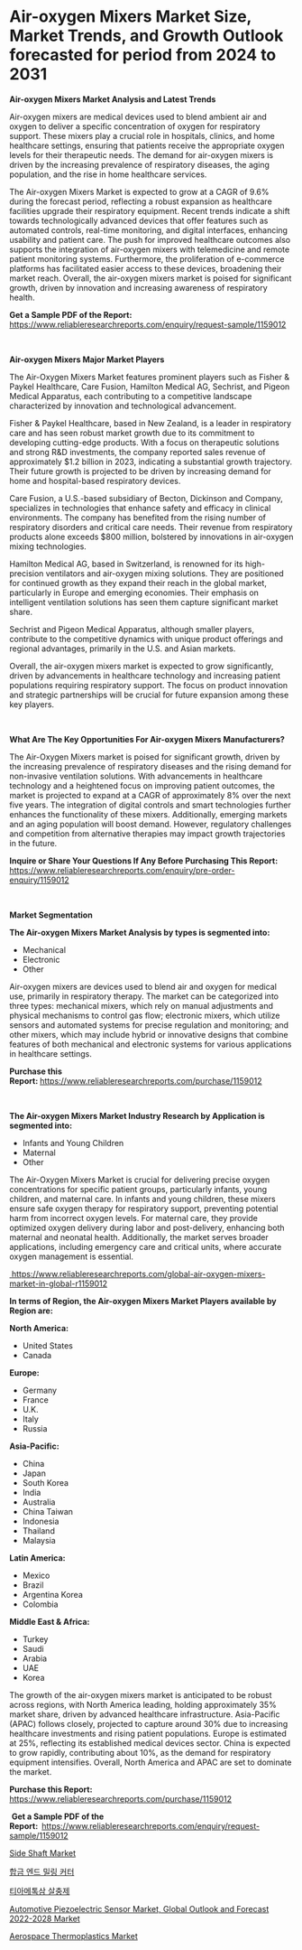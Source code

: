 <p><h1>Air-oxygen Mixers Market Size, Market Trends, and Growth Outlook forecasted for period from 2024 to 2031</h1></p><p><strong>Air-oxygen Mixers Market Analysis and Latest Trends</strong></p>
<p><p>Air-oxygen mixers are medical devices used to blend ambient air and oxygen to deliver a specific concentration of oxygen for respiratory support. These mixers play a crucial role in hospitals, clinics, and home healthcare settings, ensuring that patients receive the appropriate oxygen levels for their therapeutic needs. The demand for air-oxygen mixers is driven by the increasing prevalence of respiratory diseases, the aging population, and the rise in home healthcare services.</p><p>The Air-oxygen Mixers Market is expected to grow at a CAGR of 9.6% during the forecast period, reflecting a robust expansion as healthcare facilities upgrade their respiratory equipment. Recent trends indicate a shift towards technologically advanced devices that offer features such as automated controls, real-time monitoring, and digital interfaces, enhancing usability and patient care. The push for improved healthcare outcomes also supports the integration of air-oxygen mixers with telemedicine and remote patient monitoring systems. Furthermore, the proliferation of e-commerce platforms has facilitated easier access to these devices, broadening their market reach. Overall, the air-oxygen mixers market is poised for significant growth, driven by innovation and increasing awareness of respiratory health.</p></p>
<p><strong>Get a Sample PDF of the Report:&nbsp;</strong> <a href="https://www.reliableresearchreports.com/enquiry/request-sample/1159012">https://www.reliableresearchreports.com/enquiry/request-sample/1159012</a></p>
<p>&nbsp;</p>
<p><strong>Air-oxygen Mixers Major Market Players</strong></p>
<p><p>The Air-Oxygen Mixers Market features prominent players such as Fisher & Paykel Healthcare, Care Fusion, Hamilton Medical AG, Sechrist, and Pigeon Medical Apparatus, each contributing to a competitive landscape characterized by innovation and technological advancement.</p><p>Fisher & Paykel Healthcare, based in New Zealand, is a leader in respiratory care and has seen robust market growth due to its commitment to developing cutting-edge products. With a focus on therapeutic solutions and strong R&D investments, the company reported sales revenue of approximately $1.2 billion in 2023, indicating a substantial growth trajectory. Their future growth is projected to be driven by increasing demand for home and hospital-based respiratory devices.</p><p>Care Fusion, a U.S.-based subsidiary of Becton, Dickinson and Company, specializes in technologies that enhance safety and efficacy in clinical environments. The company has benefited from the rising number of respiratory disorders and critical care needs. Their revenue from respiratory products alone exceeds $800 million, bolstered by innovations in air-oxygen mixing technologies.</p><p>Hamilton Medical AG, based in Switzerland, is renowned for its high-precision ventilators and air-oxygen mixing solutions. They are positioned for continued growth as they expand their reach in the global market, particularly in Europe and emerging economies. Their emphasis on intelligent ventilation solutions has seen them capture significant market share.</p><p>Sechrist and Pigeon Medical Apparatus, although smaller players, contribute to the competitive dynamics with unique product offerings and regional advantages, primarily in the U.S. and Asian markets. </p><p>Overall, the air-oxygen mixers market is expected to grow significantly, driven by advancements in healthcare technology and increasing patient populations requiring respiratory support. The focus on product innovation and strategic partnerships will be crucial for future expansion among these key players.</p></p>
<p>&nbsp;</p>
<p><strong>What Are The Key Opportunities For Air-oxygen Mixers Manufacturers?</strong></p>
<p><p>The Air-Oxygen Mixers market is poised for significant growth, driven by the increasing prevalence of respiratory diseases and the rising demand for non-invasive ventilation solutions. With advancements in healthcare technology and a heightened focus on improving patient outcomes, the market is projected to expand at a CAGR of approximately 8% over the next five years. The integration of digital controls and smart technologies further enhances the functionality of these mixers. Additionally, emerging markets and an aging population will boost demand. However, regulatory challenges and competition from alternative therapies may impact growth trajectories in the future.</p></p>
<p><strong>Inquire or Share Your Questions If Any Before Purchasing This Report:</strong> <a href="https://www.reliableresearchreports.com/enquiry/pre-order-enquiry/1159012">https://www.reliableresearchreports.com/enquiry/pre-order-enquiry/1159012</a></p>
<p>&nbsp;</p>
<p><strong>Market Segmentation</strong></p>
<p><strong>The Air-oxygen Mixers Market Analysis by types is segmented into:</strong></p>
<p><ul><li>Mechanical</li><li>Electronic</li><li>Other</li></ul></p>
<p><p>Air-oxygen mixers are devices used to blend air and oxygen for medical use, primarily in respiratory therapy. The market can be categorized into three types: mechanical mixers, which rely on manual adjustments and physical mechanisms to control gas flow; electronic mixers, which utilize sensors and automated systems for precise regulation and monitoring; and other mixers, which may include hybrid or innovative designs that combine features of both mechanical and electronic systems for various applications in healthcare settings.</p></p>
<p><strong>Purchase this Report:&nbsp;</strong><a href="https://www.reliableresearchreports.com/purchase/1159012">https://www.reliableresearchreports.com/purchase/1159012</a></p>
<p>&nbsp;</p>
<p><strong>The Air-oxygen Mixers Market Industry Research by Application is segmented into:</strong></p>
<p><ul><li>Infants and Young Children</li><li>Maternal</li><li>Other</li></ul></p>
<p><p>The Air-Oxygen Mixers Market is crucial for delivering precise oxygen concentrations for specific patient groups, particularly infants, young children, and maternal care. In infants and young children, these mixers ensure safe oxygen therapy for respiratory support, preventing potential harm from incorrect oxygen levels. For maternal care, they provide optimized oxygen delivery during labor and post-delivery, enhancing both maternal and neonatal health. Additionally, the market serves broader applications, including emergency care and critical units, where accurate oxygen management is essential.</p></p>
<p><a href="https://www.reliableresearchreports.com/global-air-oxygen-mixers-market-in-global-r1159012">&nbsp;https://www.reliableresearchreports.com/global-air-oxygen-mixers-market-in-global-r1159012</a></p>
<p><strong>In terms of Region, the Air-oxygen Mixers Market Players available by Region are:</strong></p>
<p>
    <p> <strong> North America: </strong>
        <ul>
            <li>United States</li>
            <li>Canada</li>
        </ul>
        </p> 
    <p> <strong> Europe: </strong>
        <ul>
            <li>Germany</li>
            <li>France</li>
            <li>U.K.</li>
            <li>Italy</li>
            <li>Russia</li>
        </ul>
        </p> 
    <p> <strong> Asia-Pacific: </strong>
        <ul>
            <li>China</li>
            <li>Japan</li>
            <li>South Korea</li>
            <li>India</li>
            <li>Australia</li>
            <li>China Taiwan</li>
            <li>Indonesia</li>
            <li>Thailand</li>
            <li>Malaysia</li>
        </ul>
        </p> 
    <p> <strong> Latin America: </strong>
        <ul>
            <li>Mexico</li>
            <li>Brazil</li>
            <li>Argentina Korea</li>
            <li>Colombia</li>
        </ul>
        </p> 
    <p> <strong> Middle East & Africa: </strong>
        <ul>
            <li>Turkey</li>
            <li>Saudi</li>
            <li>Arabia</li>
            <li>UAE</li>
            <li>Korea</li>
        </ul>
    </p>
    </p>
<p><p>The growth of the air-oxygen mixers market is anticipated to be robust across regions, with North America leading, holding approximately 35% market share, driven by advanced healthcare infrastructure. Asia-Pacific (APAC) follows closely, projected to capture around 30% due to increasing healthcare investments and rising patient populations. Europe is estimated at 25%, reflecting its established medical devices sector. China is expected to grow rapidly, contributing about 10%, as the demand for respiratory equipment intensifies. Overall, North America and APAC are set to dominate the market.</p></p>
<p><strong>Purchase this Report: </strong><a href="https://www.reliableresearchreports.com/purchase/1159012">https://www.reliableresearchreports.com/purchase/1159012</a></p>
<p>&nbsp;<strong>Get a Sample PDF of the Report:&nbsp;&nbsp;</strong><a href="https://www.reliableresearchreports.com/enquiry/request-sample/1159012">https://www.reliableresearchreports.com/enquiry/request-sample/1159012</a></p>
<p><strong></strong></p>
<p><p><a href="https://www.linkedin.com/pulse/global-side-shaft-market-status-2024-2031-forecast-region-8qb4e?trackingId=YT4spp06SICvAOq0S8bwcQ%3D%3D">Side Shaft Market</a></p><p><a href="https://medium.com/@kelvinudsonsi/alloy-end-milling-cutter-market-%EC%9D%98-%EA%B8%80%EB%A1%9C%EB%B2%8C-%EC%8B%9C%EC%9E%A5-%EA%B0%9C%EC%9A%94%EB%8A%94-%EC%A0%84-%EC%84%B8%EA%B3%84-%EB%B0%8F-%EC%A3%BC%EC%9A%94-%EC%8B%9C%EC%9E%A5%EC%9D%98-%EC%82%B0%EC%97%85%EC%97%90-%EC%98%81%ED%96%A5%EC%9D%84-%EB%AF%B8%EC%B9%98%EB%8A%94-%EC%A3%BC%EC%9A%94-%ED%8A%B8%EB%A0%8C%EB%93%9C%EC%97%90-%EB%8C%80%ED%95%9C-%EB%8F%85%ED%8A%B9%ED%95%9C-%EA%B4%80%EC%A0%90%EC%9D%84-%EC%A0%9C%EA%B3%B5%ED%95%A9%EB%8B%88%EB%8B%A4-2240aae4cd65">합금 엔드 밀링 커터</a></p><p><a href="https://medium.com/@kelvinudsonsi/thiamethoxam-insecticide-market-%EC%9D%98-%EA%B8%80%EB%A1%9C%EB%B2%8C-%EC%8B%9C%EC%9E%A5-%EA%B0%9C%EC%9A%94%EB%8A%94-%EC%A0%84-%EC%84%B8%EA%B3%84-%EB%B0%8F-%EC%A3%BC%EC%9A%94-%EC%8B%9C%EC%9E%A5%EC%9D%98-%EC%82%B0%EC%97%85%EC%97%90-%EC%98%81%ED%96%A5%EC%9D%84-%EB%AF%B8%EC%B9%98%EB%8A%94-%EC%A3%BC%EC%9A%94-%ED%8A%B8%EB%A0%8C%EB%93%9C%EC%97%90-%EB%8C%80%ED%95%9C-%EB%8F%85%ED%8A%B9%ED%95%9C-%EA%B4%80%EC%A0%90%EC%9D%84-%EC%A0%9C%EA%B3%B5%ED%95%A9%EB%8B%88%EB%8B%A4-4d93368f35df">티아메톡삼 살충제</a></p><p><a href="https://medium.com/@guadaluannon456456/the-automotive-piezoelectric-sensor-market-global-outlook-and-forecast-2022-2028-market-has-9bbf9cd5be28">Automotive Piezoelectric Sensor Market, Global Outlook and Forecast 2022-2028 Market</a></p><p><a href="https://issuu.com/reportprime-2/docs/aerospace-thermoplastics-market-siz_ad0580d49fedeb">Aerospace Thermoplastics Market</a></p></p>